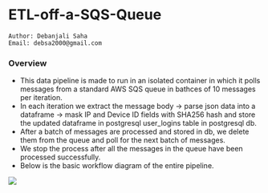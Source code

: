 # ETL-off-a-SQS-Queue

```
Author: Debanjali Saha
Email: debsa2000@gmail.com

```

### Overview

* This data pipeline is made to run in an isolated container in which it polls messages from a standard AWS SQS queue in bathces of 10 messages per iteration.
* In each iteration we extract the message body -> parse json data into a dataframe -> mask IP and Device ID fields with SHA256 hash and store the updated dataframe in postgresql user_logins table in postgresql db.
* After a batch of messages are processed and stored in db, we delete them from the queue and poll for the next batch of messages.
* We stop the process after all the messages in the queue have been processed successfully.
* Below is the basic workflow diagram of the entire pipeline.

<img src="https://user-images.githubusercontent.com/32909781/216669908-9522ee92-8f24-476c-bc9d-938920c7972d.png">

